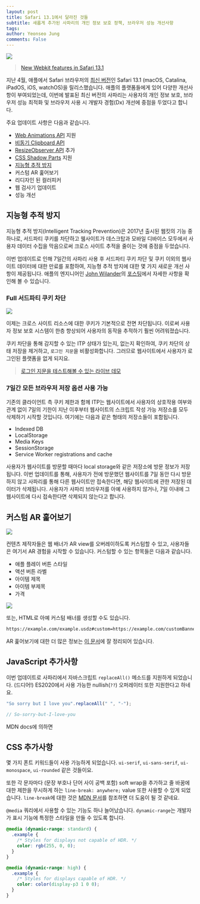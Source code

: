 ```yaml
---
layout: post
title: Safari 13.1에서 달라진 것들
subtitle: 새롭게 추가된 사파리의 개인 정보 보호 정책, 브라우저 성능 개선사항
tags:
author: Yeonseo Jung
comments: False
---
```


![](https://developer.apple.com/news/images/og/safari-og.jpg)

> [New Webkit features in Safari 13.1](https://webkit.org/blog/10247/new-webkit-features-in-safari-13-1/)

지난 4월, 애플에서 Safari 브라우저의 [최신 버전](https://webkit.org/blog/10247/new-webkit-features-in-safari-13-1/)인 Safari 13.1 (macOS, Catalina, iPadOS, iOS, watchOS)을 릴리스했습니다. 애플의 플랫폼들에게 있어 다양한 개선사항이 부여되었는데, 이번에 발표된 최신 버전의 사파리는 사용자의 개인 정보 보호, 브라우저 성능 최적화 및 브라우저 사용 시 개발자 경험(Dx) 개선에 중점을 두었다고 합니다.

주요 업데이트 사항은 다음과 같습니다.

- [Web Animations API](https://developer.mozilla.org/en-US/docs/Web/API/Web_Animations_API) 지원
- [비동기 Clipboard API](https://developer.mozilla.org/en-US/docs/Web/API/Clipboard_API)
- [ResizeObserver API](https://developer.mozilla.org/en-US/docs/Web/API/ResizeObserver) 추가
- [CSS Shadow Parts](https://www.w3.org/TR/css-shadow-parts-1/) 지원
- [지능형 추적 방지](https://webkit.org/blog/7675/intelligent-tracking-prevention/)
- 커스텀 AR 훑어보기
- 리디자인 된 컬러피커
- 웹 검사기 업데이트
- 성능 개선

## 지능형 추적 방지

지능형 추적 방지(Intelligent Tracking Prevention)은 2017년 출시된 웹킷의 기능 중 하나로, 서드파티 쿠키를 차단하고 웸사이트가 데스크탑과 모바일 디바이스 모두에서 사용자 데이터 수집을 막음으로써 크로스 사이트 추적을 줄이는 것에 중점을 두었습니다.

이번 업데이트로 인해 7일간의 사파리 사용 후 서드파티 쿠키 차단 및 쿠키 이외의 웹사이트 데이터에 대한 만료를 포함하여, 지능형 추적 방지에 대한 몇 가지 새로운 개선 사항이 제공됩니다. 애플의 엔지니어인 [John Wilander](https://twitter.com/johnwilander)의 [포스팅](https://webkit.org/blog/10218/full-third-party-cookie-blocking-and-more/)에서 자세한 사항을 확인해 볼 수 있습니다.

### Full 서드파티 쿠키 차단

![](https://www.adexchanger.com/wp-content/uploads/2019/12/cookieblocking-scaled.jpg)

이제는 크로스 사이트 리소스에 대한 쿠키가 기본적으로 전면 차단됩니다. 이로써 사용자 정보 보호 시스템이 한층 향상되어 사용자의 동작을 추적하기 훨씬 어려워졌습니다.

쿠키 차단을 통해 감지할 수 있는 ITP 상태가 있는지, 없는지 확인하여, 쿠키 차단의 상태 저장을 제거하고, `로그인 지문`을 비활성화합니다. 그러므로 웹사이트에서 사용자가 로그인된 플랫폼을 없게 되지요.

> [로그인 지문을 테스트해볼 수 있는 라이브 데모](https://robinlinus.github.io/socialmedia-leak/)

### 7일간 모든 브라우저 저장 옵션 사용 가능

기존의 클라이언트 측 쿠키 제한과 함께 ITP는 웹사이트에서 사용자의 상호작용 여부와 관계 없이 7일의 기한이 지난 이후부터 웹사이트의 스크립트 작성 가능 저장소를 모두 삭제하기 시작할 것입니다. 여기에는 다음과 같은 형태의 저장소들이 포함됩니다.

- Indexed DB
- LocalStorage
- Media Keys
- SessionStorage
- Service Worker registrations and cache

사용자가 웹사이트를 방문할 때마다 local storage와 같은 저장소에 방문 정보가 저장됩니다. 이번 업데이트를 통해, 사용자가 전에 방문했던 웹사이트를 7일 동안 다시 방문하지 않고 사파리를 통해 다른 웹사이트만 접속한다면, 해당 웹사이트에 관한 저장된 데이터가 삭제됩니다. 사용자가 사파리 브라우저를 아예 사용하지 않거나, 7일 이내에 그 웹사이트에 다시 접속한다면 삭제되지 않는다고 합니다.

## 커스텀 AR 훑어보기

![](https://imageog.flaticon.com/icons/png/512/64/64943.png?size=1200x630f&pad=10,10,10,10&ext=png&bg=FFFFFFFF)

컨텐츠 제작자들은 웹 배너가 AR view를 오버레이하도록 커스텀할 수 있고, 사용자들은 여기서 AR 경험을 시작할 수 있습니다. 커스텀할 수 있는 항목들은 다음과 같습니다.

- 애플 플레이 버튼 스타일
- 액션 버튼 라벨
- 아이템 제목
- 아이템 부제목
- 가격

![](https://i0.wp.com/blog.logrocket.com/wp-content/uploads/2020/05/applepaybuttons.png?w=531&ssl=1)

또는, HTML로 아예 커스텀 배너를 생성할 수도 있습니다.

```html
https://example.com/example.usdz#custom=https://example.com/customBanner.html
```

AR 훑어보기에 대한 더 많은 정보는 [이 문서](https://developer.apple.com/documentation/arkit/adding_an_apple_pay_button_or_a_custom_action_in_ar_quick_look)에 잘 정리되어 있습니다.

## JavaScript 추가사항

이번 업데이트로 사파리에서 자바스크립트 `replaceAll()` 메소드를 지원하게 되었습니다. (드디어!) ES2020에서 사용 가능한 nullish(`??`) 오퍼레이터 또한 지원한다고 하네요.

```js
"So sorry but I love you".replaceAll(" ", "-");

// So-sorry-but-I-love-you
```

MDN docs에 의하면

## CSS 추가사항

몇 가지 폰트 키워드들이 사용 가능하게 되었습니다. `ui-serif`, `ui-sans-serif`, `ui-monospace`, `ui-rounded` 같은 것들이요.

또한 각 문자마다 (문장 부호나 단어 사이 공백 포함) soft wrap을 추가하고 줄 바꿈에 대한 제한을 무시하게 하는 `line-break: anywhere;` value 또한 사용할 수 있게 되었습니다. `line-break`에 대한 것은 [MDN 문서](https://developer.mozilla.org/en-US/docs/Web/CSS/line-break)를 참조하면 더 도움이 될 것 같네요.

`@media` 쿼리에서 사용할 수 있는 기능도 하나 늘어났습니다. `dynamic-range`는 개발자가 표시 기능에 특정한 스타일을 만들 수 있도록 합니다.

```css
@media (dynamic-range: standard) {
  .example {
    /* Styles for displays not capable of HDR. */
    color: rgb(255, 0, 0);
  }
}

@media (dynamic-range: high) {
  .example {
    /* Styles for displays capable of HDR. */
    color: color(display-p3 1 0 0);
  }
}
```
